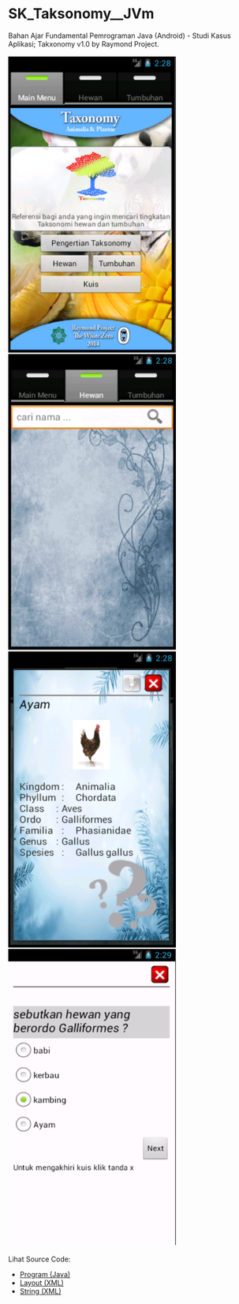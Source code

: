 # SK_Taksonomy__JVm
Bahan Ajar Fundamental Pemrograman Java (Android) - Studi Kasus Aplikasi; Takxonomy v1.0 by Raymond Project.<br><br>
<img src="https://github.com/RizkyKhapidsyah/SK_Taksonomy__JVm/blob/master/taxonomy/rslt/001.PNG" height=600px width=340px>
<img src="https://github.com/RizkyKhapidsyah/SK_Taksonomy__JVm/blob/master/taxonomy/rslt/002.PNG" height=600px width=340px>
<img src="https://github.com/RizkyKhapidsyah/SK_Taksonomy__JVm/blob/master/taxonomy/rslt/003.PNG" height=600px width=340px>
<img src="https://github.com/RizkyKhapidsyah/SK_Taksonomy__JVm/blob/master/taxonomy/rslt/004.PNG" height=600px width=340px><br><br>
Lihat Source Code:<br>
- <a href="https://github.com/RizkyKhapidsyah/SK_Taksonomy__JVm/tree/master/taxonomy/src/com/rey/taxonomy">Program (Java)</a><br>
- <a href="https://github.com/RizkyKhapidsyah/SK_Taksonomy__JVm/tree/master/taxonomy/res/layout">Layout (XML)</a><br>
- <a href="https://github.com/RizkyKhapidsyah/SK_Taksonomy__JVm/blob/master/taxonomy/res/values/strings.xml">String (XML)</a>
